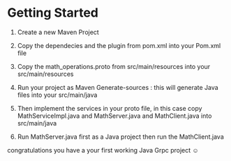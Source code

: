# Getting Started

1. Create a new Maven Project

2. Copy the dependecies and the plugin from pom.xml into your Pom.xml file

3. Copy the math_operations.proto from src/main/resources into your src/main/resources

4. Run your project as Maven Generate-sources : this will generate Java files into your src/main/java

5. Then implement the services in your proto file, in this case copy MathServiceImpl.java and MathServer.java and MathClient.java into  src/main/java

6. Run MathServer.java first as a Java project then run the MathClient.java

congratulations you have a your first working Java Grpc project ☺
